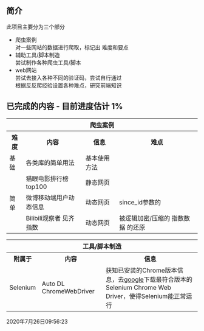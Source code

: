 ## 简介  
此项目主要分为三个部分  
* 爬虫案例  
对一些网站的数据进行爬取，标记出 难度和要点  
* 辅助工具/脚本制造  
尝试制作各种爬虫工具/脚本  
* web网站  
尝试去接入各种不同的验证码，尝试自行通过  
根据反反爬经验设置各种难点，研究前端知识  


## 已完成的内容 - 目前进度估计 1%

<table>
    <tr><th colspan="4">爬虫案例</th></tr>
    <tr>
        <th>难度</th>
        <th>内容</th>
        <th>信息</th>
        <th>难点</th>
    </tr>
    <tr>
        <td>基础</td>
        <td>各类库的简单用法</td>
        <td>基本使用方法</td>
    </tr>
    <tr>
        <td rowspan="3">简单</td>
        <td>猫眼电影排行榜top100</td>
        <td>静态网页</td>
    </tr>
    <tr>
        <td>微博移动端用户动态信息</td>
        <td>动态网页</td>
        <td>since_id参数的</td>
    </tr>
    <tr>
        <td>Bilibili观察者 见齐指数</td>
        <td>动态网页</td>
        <td>被逻辑加密/压缩的 指数数据 的还原</td>
    </tr>
</table>

<table>
    <tr><th colspan="4">工具/脚本制造</th></tr>
    <tr>
        <th>附属于</th>
        <th>内容</th>
        <th>信息</th>
    </tr>
    <tr>
        <td>Selenium</td>
        <td>Auto DL ChromeWebDriver</td>
        <td>获知已安装的Chrome版本信息，去<a href="http://chromedriver.storage.googleapis.com/index.html">google</a>下载最符合版本的Selenium Chrome Web Driver，使得Selenium能正常运行</td>
    </tr>
</table>


2020年7月26日09:56:23